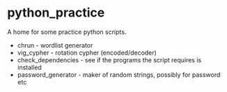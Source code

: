 # python_practice
A home for some practice python scripts.

 - chrun - wordlist generator
 - vig_cypher - rotation cypher (encoded/decoder)
 - check_dependencies - see if the programs the script requires is installed
 - password_generator - maker of random strings, possibly for password etc
